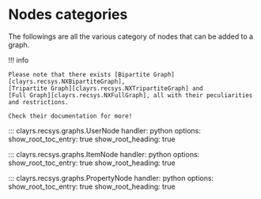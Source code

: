 # Nodes categories

The followings are all the various category of nodes that can be added to a graph.

!!! info

    Please note that there exists [Bipartite Graph][clayrs.recsys.NXBipartiteGraph],
    [Tripartite Graph][clayrs.recsys.NXTripartiteGraph] and
    [Full Graph][clayrs.recsys.NXFullGraph], all with their peculiarities and restrictions.

    Check their documentation for more!

::: clayrs.recsys.graphs.UserNode
    handler: python
    options:
        show_root_toc_entry: true
        show_root_heading: true

::: clayrs.recsys.graphs.ItemNode
    handler: python
    options:
        show_root_toc_entry: true
        show_root_heading: true

::: clayrs.recsys.graphs.PropertyNode
    handler: python
    options:
        show_root_toc_entry: true
        show_root_heading: true